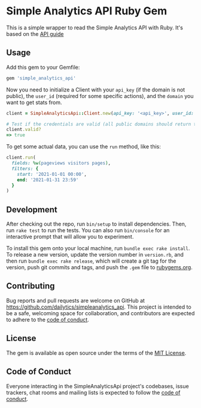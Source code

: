 # Simple Analytics API Ruby Gem
This is a simple wrapper to read the Simple Analytics API with Ruby.
It's based on the [API guide](https://docs.simpleanalytics.com/api/stats)

## Usage
Add this gem to your Gemfile:

```rb
gem 'simple_analytics_api'
```

Now you need to initialize a Client with your `api_key` (if the domain is not public), the `user_id` (required for some specific actions), and the `domain` you want to get stats from.

```rb
client = SimpleAnalyticsApi::Client.new(api_key: '<api_key>', user_id: '<user_id>', domain: '<domain>') 

# Test if the credentials are valid (all public domains should return true)
client.valid?
=> true
```

To get some actual data, you can use the `run` method, like this:
```rb
client.run(
  fields: %w(pageviews visitors pages), 
  filters: {
    start: '2021-01-01 00:00', 
    end: '2021-01-31 23:59'
  }
)
```

## Development

After checking out the repo, run `bin/setup` to install dependencies. Then, run `rake test` to run the tests. You can also run `bin/console` for an interactive prompt that will allow you to experiment.

To install this gem onto your local machine, run `bundle exec rake install`. To release a new version, update the version number in `version.rb`, and then run `bundle exec rake release`, which will create a git tag for the version, push git commits and tags, and push the `.gem` file to [rubygems.org](https://rubygems.org).

## Contributing

Bug reports and pull requests are welcome on GitHub at https://github.com/dailytics/simpleanalytics_api. This project is intended to be a safe, welcoming space for collaboration, and contributors are expected to adhere to the [code of conduct](https://github.com/dailytics/simpleanalytics_api/blob/main/CODE_OF_CONDUCT.md).


## License

The gem is available as open source under the terms of the [MIT License](https://opensource.org/licenses/MIT).

## Code of Conduct

Everyone interacting in the SimpleAnalyticsApi project's codebases, issue trackers, chat rooms and mailing lists is expected to follow the [code of conduct](https://github.com/dailytics/simpleanalytics_api/blob/main/CODE_OF_CONDUCT.md).
